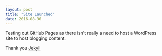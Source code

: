 ```yaml
---
layout: post
title: "Site Launched"
date: 2016-08-30
---
```


Testing out GitHub Pages as there isn't really a need to host a WordPress site to host blogging content.

Thank you [Jekyll](http://jekyllrb.com)

